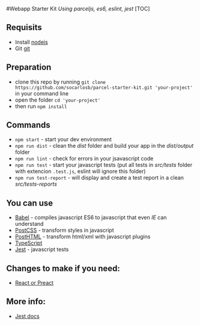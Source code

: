 #Webapp Starter Kit
*Using parceljs, es6, eslint, jest*
[TOC]

## Requisits
- Install [nodejs](https://nodejs.org/en/)
- Git [git](https://git-scm.com/)

## Preparation
- clone this repo by running `git clone https://github.com/socarlosb/parcel-starter-kit.git 'your-project'` in your command line
- open the folder `cd 'your-project'`
- then run `npm install`

## Commands
- `npm start` - start your dev environment
- `npm run dist` - clean the *dist* folder and build your app in the *dist/output* folder
- `npm run lint` - check for errors in your jsavascript code
- `npm run test` - start your javascript tests (put all tests in *src/tests* folder with extencion `.test.js`, eslint will ignore this folder)
- `npm run test-report` - will display and create a test report in a clean *src/tests-reports* 

## You can use
- [Babel](https://babeljs.io/) - compiles javascript ES6 to javascript that even *IE* can understand
- [PostCSS](http://postcss.org/) - transform styles in javascript
- [PostHTML](https://github.com/posthtml/posthtml) - transform html/xml with javascript plugins
- [TypeScript](https://www.typescriptlang.org/)
- [Jest](https://facebook.github.io/jest/) - javascript tests

## Changes to make if you need:
- [React or Preact](https://en.parceljs.org/recipes.html)

## More info:
- [Jest docs](https://facebook.github.io/jest/docs/en/getting-started.html)